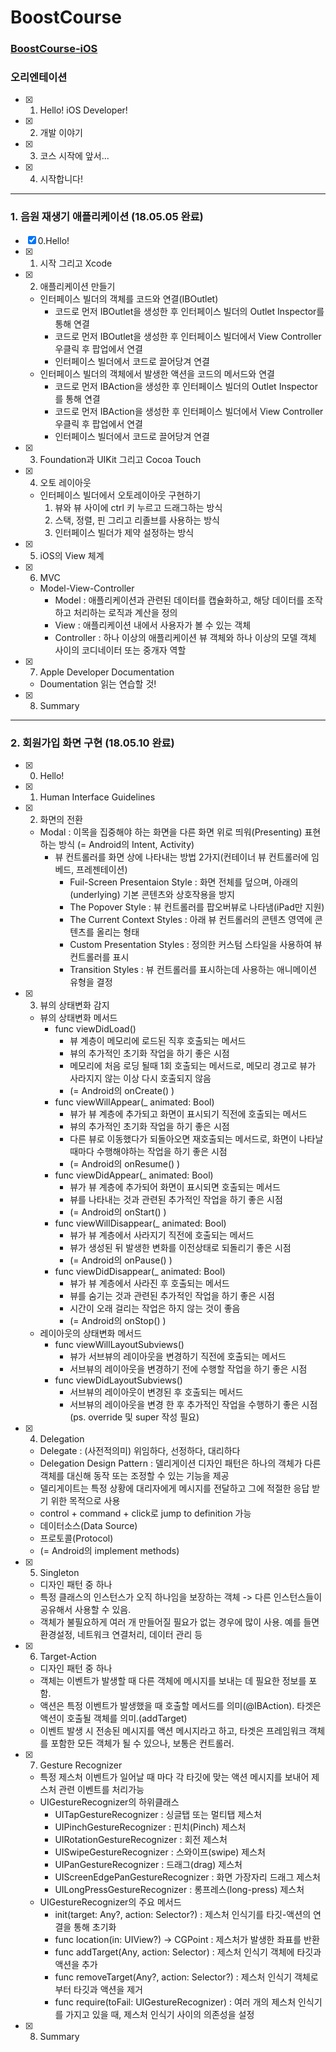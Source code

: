 # BoostCourse

### [BoostCourse-iOS](http://www.edwith.org/boostcourse-ios)

### 오리엔테이션
- [x] 01. Hello! iOS Developer!
- [x] 02. 개발 이야기
- [x] 03. 코스 시작에 앞서...
- [x] 04. 시작합니다!
- - -
### 1. 음원 재생기 애플리케이션 (18.05.05 완료)
- [x] 0.Hello!
- [x] 1. 시작 그리고 Xcode
- [x] 2. 애플리케이션 만들기
    * 인터페이스 빌더의 객체를 코드와 연결(IBOutlet)
        * 코드로 먼저 IBOutlet을 생성한 후 인터페이스 빌더의 Outlet Inspector를 통해 연결
        * 코드로 먼저 IBOutlet을 생성한 후 인터페이스 빌더에서 View Controller 우클릭 후 팝업에서 연결
        * 인터페이스 빌더에서 코드로 끌어당겨 연결
    * 인터페이스 빌더의 객체에서 발생한 액션을 코드의 메서드와 연결
        * 코드로 먼저 IBAction을 생성한 후 인터페이스 빌더의 Outlet Inspector를 통해 연결
        * 코드로 먼저 IBAction을 생성한 후 인터페이스 빌더에서 View Controller 우클릭 후 팝업에서 연결
        * 인터페이스 빌더에서 코드로 끌어당겨 연결
- [x] 3. Foundation과 UIKit 그리고 Cocoa Touch
- [x] 4. 오토 레이아웃
    * 인터페이스 빌더에서 오토레이아웃 구현하기
        1. 뷰와 뷰 사이에 ctrl 키 누르고 드래그하는 방식
        2. 스택, 정렬, 핀 그리고 리졸브를 사용하는 방식
        3. 인터페이스 빌더가 제약 설정하는 방식
- [x] 5. iOS의 View 체계
- [x] 6. MVC
    * Model-View-Controller
        * Model : 애플리케이션과 관련된 데이터를 캡슐화하고, 해당 데이터를 조작하고 처리하는 로직과 계산을 정의
        * View : 애플리케이션 내에서 사용자가 볼 수 있는 객체
        * Controller : 하나 이상의 애플리케이션 뷰 객체와 하나 이상의 모델 객체 사이의 코디네이터 또는 중개자 역할
- [x] 7. Apple Developer Documentation
    * Doumentation 읽는 연습할 것!
- [x] 8. Summary
- - -
### 2. 회원가입 화면 구현 (18.05.10 완료)
- [x] 0. Hello!
- [x] 1. Human Interface Guidelines
- [x] 2. 화면의 전환
    * Modal : 이목을 집중해야 하는 화면을 다른 화면 위로 띄워(Presenting) 표현하는 방식 (= Android의 Intent, Activity)
        * 뷰 컨트롤러를 화면 상에 나타내는 방법 2가지(컨테이너 뷰 컨트롤러에 임베드, 프레젠테이션)
            * Fuil-Screen Presentaion Style : 화면 전체를 덮으며, 아래의(underlying) 기본 콘텐츠와 상호작용을 방지
            * The Popover Style : 뷰 컨트롤러를 팝오버뷰로 나타냄(iPad만 지원)
            * The Current Context Styles : 아래 뷰 컨트롤러의 콘텐츠 영역에 콘텐츠를 올리는 형태
            * Custom Presentation Styles : 정의한 커스텀 스타일을 사용하여 뷰 컨트롤러를 표시
            * Transition Styles : 뷰 컨트롤러를 표시하는데 사용하는 애니메이션 유형을 결정
- [x] 3. 뷰의 상태변화 감지
    * 뷰의 상태변화 메서드
        * func viewDidLoad()
            - 뷰 계층이 메모리에 로드된 직후 호출되는 메서드
            - 뷰의 추가적인 초기화 작업을 하기 좋은 시점
            - 메모리에 처음 로딩 될때 1회 호출되는 메서드로, 메모리 경고로 뷰가 사라지지 않는 이상 다시 호출되지 않음
            - (= Android의 onCreate() )
        * func viewWillAppear(_ animated: Bool)
            - 뷰가 뷰 계층에 추가되고 화면이 표시되기 직전에 호출되는 메서드
            - 뷰의 추가적인 초기화 작업을 하기 좋은 시점
            - 다른 뷰로 이동했다가 되돌아오면 재호출되는 메서드로, 화면이 나타날때마다 수행해야하는 작업을 하기 좋은 시점
            - (= Android의 onResume() )
        * func viewDidAppear(_ animated: Bool)
            - 뷰가 뷰 계층에 추가되어 화면이 표시되면 호출되는 메서드
            - 뷰를 나타내는 것과 관련된 추가적인 작업을 하기 좋은 시점
            - (= Android의 onStart() )
        * func viewWillDisappear(_ animated: Bool)
            - 뷰가 뷰 계층에서 사라지기 직전에 호출되는 메서드
            - 뷰가 생성된 뒤 발생한 변화를 이전상태로 되돌리기 좋은 시점
            - (= Android의 onPause() )
        * func viewDidDisappear(_ animated: Bool)
            - 뷰가 뷰 계층에서 사라진 후 호출되는 메서드
            - 뷰를 숨기는 것과 관련된 추가적인 작업을 하기 좋은 시점
            - 시간이 오래 걸리는 작업은 하지 않는 것이 좋음
            - (= Android의 onStop() )
    * 레이아웃의 상태변화 메서드
        * func viewWillLayoutSubviews()
            - 뷰가 서브뷰의 레이아웃을 변경하기 직전에 호출되는 메서드
            - 서브뷰의 레이아웃을 변경하기 전에 수행할 작업을 하기 좋은 시점
        * func viewDidLayoutSubviews()
            - 서브뷰의 레이아웃이 변경된 후 호출되는 메서드
            - 서브뷰의 레이아웃을 변경 한 후 추가적인 작업을 수행하기 좋은 시점
    (ps. override 및 super 작성 필요)
- [x] 4. Delegation
    * Delegate : (사전적의미) 위임하다, 선정하다, 대리하다
    * Delegation Design Pattern : 델리게이션 디자인 패턴은 하나의 객체가 다른 객체를 대신해 동작 또는 조정할 수 있는 기능을 제공
    * 델리게이트는 특정 상황에 대리자에게 메시지를 전달하고 그에 적절한 응답 받기 위한 목적으로 사용
    * control + command + click로 jump to definition 가능
    * 데이터소스(Data Source)
    * 프로토콜(Protocol)
    * (= Android의 implement methods)
- [x] 5. Singleton
    * 디자인 패턴 중 하나
    * 특정 클래스의 인스턴스가 오직 하나임을 보장하는 객체 -> 다른 인스턴스들이 공유해서 사용할 수 있음.
    * 객체가 불필요하게 여러 개 만들어질 필요가 없는 경우에 많이 사용. 예를 들면 환경설정, 네트워크 연결처리, 데이터 관리 등
- [x] 6. Target-Action
    * 디자인 패턴 중 하나
    * 객체는 이벤트가 발생할 때 다른 객체에 메시지를 보내는 데 필요한 정보를 포함.
    * 액션은 특정 이벤트가 발생했을 때 호출할 메서드를 의미(@IBAction). 타겟은 액션이 호출될 객체를 의미.(addTarget)
    * 이벤트 발생 시 전송된 메시지를 액션 메시지라고 하고, 타겟은 프레임워크 객체를 포함한 모든 객체가 될 수 있으나, 보통은 컨트롤러.
- [x] 7. Gesture Recognizer
    * 특정 제스처 이벤트가 일어날 때 마다 각 타깃에 맞는 액션 메시지를 보내어 제스처 관련 이벤트를 처리가능
    * UIGestureRecognizer의 하위클래스
        - UITapGestureRecognizer : 싱글탭 또는 멀티탭 제스처
        - UIPinchGestureRecognizer : 핀치(Pinch) 제스처
        - UIRotationGestureRecognizer : 회전 제스처
        - UISwipeGestureRecognizer : 스와이프(swipe) 제스처
        - UIPanGestureRecognizer : 드래그(drag) 제스처
        - UIScreenEdgePanGestureRecognizer : 화면 가장자리 드래그 제스처
        - UILongPressGestureRecognizer : 롱프레스(long-press) 제스처
    * UIGestureRecognizer의 주요 메서드
        - init(target: Any?, action: Selector?) : 제스처 인식기를 타깃-액션의 연결을 통해 초기화
        - func location(in: UIView?) -> CGPoint : 제스처가 발생한 좌표를 반환
        - func addTarget(Any, action: Selector) : 제스처 인식기 객체에 타깃과 액션을 추가
        - func removeTarget(Any?, action: Selector?) : 제스처 인식기 객체로부터 타깃과 액션을 제거
        - func require(toFail: UIGestureRecognizer) : 여러 개의 제스처 인식기를 가지고 있을 때, 제스처 인식기 사이의 의존성을 설정
- [x] 8. Summary

